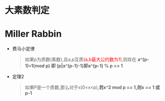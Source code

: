 # 大素数判定

# Miller Rabbin

* 费马小定律 
  > 如果p为质数(素数),且a,p互质<font color="red">(a,b最大公约数为1)</font>,则存在 **a^(p-1)≡1(mod p) 即 (p|a^(p-1)-1)即a^(p-1) % p == 1**
* 定理2
  > 如果P是一个质数,那么对于x(0&lt;x&lt;p),**若x^2 mod p == 1,则x == 1 或 p-1**
